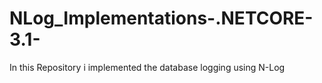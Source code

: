 # NLog_Implementations-.NETCORE-3.1-
In this Repository i implemented the database logging using N-Log
